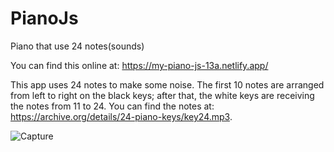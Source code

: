 # PianoJs
 Piano that use 24 notes(sounds)

You can find this online at: https://my-piano-js-13a.netlify.app/


This app uses 24 notes to make some noise. The first 10 notes are arranged from left to right on the black keys; after that, the white keys are receiving the notes from 11 to 24. You can find the notes at:   https://archive.org/details/24-piano-keys/key24.mp3.





![Capture](https://user-images.githubusercontent.com/91092822/201682264-69fa8159-724e-4b44-88b5-63e355655543.PNG)
